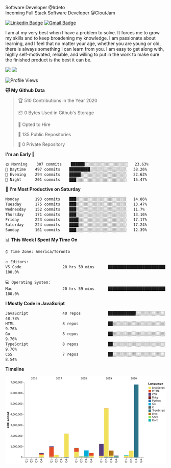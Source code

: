 Software Developer @Irdeto
<br />
Incoming Full Stack Software Developer @CloutJam

[![Linkedin Badge](https://img.shields.io/badge/-Jesse%20Okeya-6633cc?style=flat-square&logo=Linkedin&logoColor=white&link=https://www.linkedin.com/in/jesse-okeya-45a38510a/)](https://www.linkedin.com/in/jesse-okeya-45a38510a/) 
[![Gmail Badge](https://img.shields.io/badge/-jesseokeya@gmail.com-6633cc?style=flat-square&logo=Gmail&logoColor=white&link=mailto:jesseokeya@gmail.com)](mailto:jesseokeya@gmail.com)

I am at my very best when I have a problem to solve. It forces me to grow my skills and to keep broadening my knowledge. I am passionate about learning, and I feel that no matter your age, whether you are young or old, there is always something I can learn from you. I am easy to get along with, highly self-motivated, reliable, and willing to put in the work to make sure the finished product is the best it can be.

![](https://github-readme-stats.vercel.app/api?username=jesseokeya&show_icons=true&theme=radical) ![](https://github-readme-stats.vercel.app/api/top-langs/?username=jesseokeya&layout=compact&theme=radical)

<!--START_SECTION:waka-->
![Profile Views](http://img.shields.io/badge/Profile%20Views-19-blue)

**🐱 My Github Data** 

> 🏆 510 Contributions in the Year 2020
 > 
> 📦 0 Bytes Used in Github's Storage 
 > 
> 💼 Opted to Hire
 > 
> 📜 135 Public Repositories
 > 
> 🔑 0 Private Repository 
 > 
**I'm an Early 🐤** 

```text
🌞 Morning    307 commits    ██████░░░░░░░░░░░░░░░░░░░   23.63% 
🌆 Daytime    497 commits    █████████░░░░░░░░░░░░░░░░   38.26% 
🌃 Evening    294 commits    █████░░░░░░░░░░░░░░░░░░░░   22.63% 
🌙 Night      201 commits    ███░░░░░░░░░░░░░░░░░░░░░░   15.47%

```
📅 **I'm Most Productive on Saturday** 

```text
Monday       193 commits    ███░░░░░░░░░░░░░░░░░░░░░░   14.86% 
Tuesday      175 commits    ███░░░░░░░░░░░░░░░░░░░░░░   13.47% 
Wednesday    152 commits    ███░░░░░░░░░░░░░░░░░░░░░░   11.7% 
Thursday     171 commits    ███░░░░░░░░░░░░░░░░░░░░░░   13.16% 
Friday       223 commits    ████░░░░░░░░░░░░░░░░░░░░░   17.17% 
Saturday     224 commits    ████░░░░░░░░░░░░░░░░░░░░░   17.24% 
Sunday       161 commits    ███░░░░░░░░░░░░░░░░░░░░░░   12.39%

```


📊 **This Week I Spent My Time On** 

```text
⌚︎ Time Zone: America/Toronto

🔥 Editors: 
VS Code                  20 hrs 59 mins      █████████████████████████   100.0%

💻 Operating System: 
Mac                      20 hrs 59 mins      █████████████████████████   100.0%

```

**I Mostly Code in JavaScript** 

```text
JavaScript               40 repos            ████████████░░░░░░░░░░░░░   48.78% 
HTML                     8 repos             ██░░░░░░░░░░░░░░░░░░░░░░░   9.76% 
Go                       8 repos             ██░░░░░░░░░░░░░░░░░░░░░░░   9.76% 
TypeScript               8 repos             ██░░░░░░░░░░░░░░░░░░░░░░░   9.76% 
CSS                      7 repos             ██░░░░░░░░░░░░░░░░░░░░░░░   8.54%

```


**Timeline**

![Chart not found](https://github.com/jesseokeya/jesseokeya/blob/master/charts/bar_graph.png) 


<!--END_SECTION:waka-->
